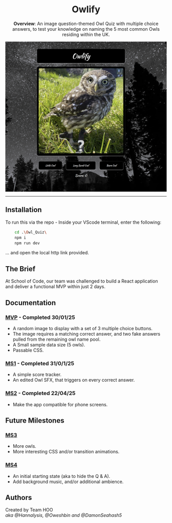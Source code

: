 <h1 align = "center">Owlify</h1>

<p align = "center"><b>Overview</b>: An image question-themed Owl Quiz with multiple choice answers, to test your knowledge on naming the 5 most common Owls residing within the UK. </p>

  <img align = "center" src="/readme-images/readme-image.PNG" alt="Owl & Multiple Choice Answers">

------------

## Installation

To run this via the repo - Inside your VScode terminal, enter the following:

```bash
    cd .\Owl_Quiz\
    npm i
    npm run dev
```
... and open the local http link provided.

## The Brief

At School of Code, our team was challenged to build a React application and deliver a functional MVP within just 2 days.


<h2>Documentation</h2>

<h3><u>MVP</u> - Completed 30/01/25</h3>

- A random image to display with a set of 3 multiple choice buttons.
- The image requires a matching correct answer, and two fake answers pulled from the remaining owl name pool.
- A Small sample data size (5 owls).
- Passable CSS.

<h3><u>MS1</u> - Completed 31/0/1/25</h3>

- A simple score tracker.
- An edited Owl SFX, that triggers on every correct answer.

<h3><u>MS2</u> - Completed 22/04/25</h3>

- Make the app compatible for phone screens.

## Future Milestones

<h3><u>MS3</u></h3>

- More owls.
- More interesting CSS and/or transition animations.

<h3><u>MS4</u></h3>

- An initial starting state (aka to hide the Q & A).
- Add background music, and/or additional ambience.


## Authors

Created by Team HOO  
<i>aka @Hannalysis, @Oweshbin and @DamonSeahash5</i>
